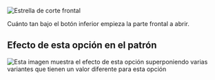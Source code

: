 ![Estrella de corte frontal](frontcutawaystart.svg)

Cuánto tan bajo el botón inferior empieza la parte frontal a abrir.

## Efecto de esta opción en el patrón

![Esta imagen muestra el efecto de esta opción superponiendo varias variantes que tienen un valor diferente para esta opción](jaeger_frontcutawaystart_sample.svg "Efecto de esta opción en el patrón")

